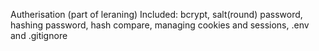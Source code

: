 Autherisation 
(part of leraning)
Included: 
bcrypt, salt(round) password, hashing password, hash compare,
managing cookies and sessions, .env and .gitignore 

